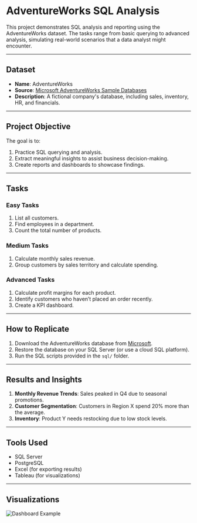 # AdventureWorks SQL Analysis

This project demonstrates SQL analysis and reporting using the AdventureWorks dataset. The tasks range from basic querying to advanced analysis, simulating real-world scenarios that a data analyst might encounter.

---

## Dataset
- **Name**: AdventureWorks
- **Source**: [Microsoft AdventureWorks Sample Databases](https://learn.microsoft.com/en-us/sql/samples/adventureworks-install-configure)
- **Description**: A fictional company's database, including sales, inventory, HR, and financials.

---

## Project Objective
The goal is to:
1. Practice SQL querying and analysis.
2. Extract meaningful insights to assist business decision-making.
3. Create reports and dashboards to showcase findings.

---

## Tasks
### Easy Tasks
1. List all customers.
2. Find employees in a department.
3. Count the total number of products.

### Medium Tasks
1. Calculate monthly sales revenue.
2. Group customers by sales territory and calculate spending.

### Advanced Tasks
1. Calculate profit margins for each product.
2. Identify customers who haven’t placed an order recently.
3. Create a KPI dashboard.

---

## How to Replicate
1. Download the AdventureWorks database from [Microsoft](https://learn.microsoft.com/en-us/sql/samples/adventureworks-install-configure).
2. Restore the database on your SQL Server (or use a cloud SQL platform).
3. Run the SQL scripts provided in the `sql/` folder.

---

## Results and Insights
1. **Monthly Revenue Trends**: Sales peaked in Q4 due to seasonal promotions.
2. **Customer Segmentation**: Customers in Region X spend 20% more than the average.
3. **Inventory**: Product Y needs restocking due to low stock levels.

---

## Tools Used
- SQL Server
- PostgreSQL
- Excel (for exporting results)
- Tableau (for visualizations)

---

## Visualizations
![Dashboard Example](reports/dashboards/dashboard.png)

